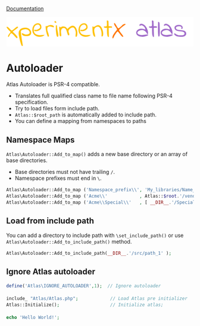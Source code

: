 [Documentation](README.md)

![xperimentx atlas](images/atlas.png) 



# Autoloader

Atlas Autoloader is  PSR-4 compatible.

* Translates full qualified class name to  file name following PSR-4 specification.
* Try to load files form include path.
* `Atlas::$root_path` is automatically added to include path.
* You can define a mapping from namespaces to paths



## Namespace Maps

`Atlas\Autoloader::Add_to_map()` adds a new base directory or an array of base directories.

* Base directories must not have trailing `/`.
* Namespace prefixes must end in `\`.

```php
Atlas\Autoloader::Add_to_map ('Namespace_prefix\\', 'My_libraries/Name_space_dir');
Atlas\Autoloader::Add_to_map ('Acme\\'            , Atlas::$root.'/vendor/Acme/src');
Atlas\Autoloader::Add_to_map ('Acme\\Special\\'   , [ __DIR__.'/Special', 'vendor/Acme/test/Special']');
```


## Load from include path

You can add a directory to include path with `\set_include_path()`
or use  `Atlas\Autoloader::Add_to_include_path()` method.

```php
Atlas\Autoloader::Add_to_include_path(__DIR__.'/src/path_1' );
```



## Ignore Atlas autoloader

```php
define('Atlas\IGNORE_AUTOLOADER',1);  // Ignore autoloader

include_ "Atlas/Atlas.php";            // Load Atlas pre initializer
Atlas::Initialize();                   // Initialize atlas;

echo 'Hello World!';
```

